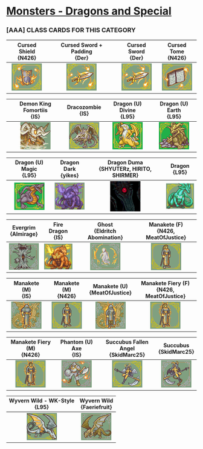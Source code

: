 # [Monsters - Dragons and Special](../)

### [AAA] CLASS CARDS FOR THIS CATEGORY


|Cursed Shield <br> {N426}|Cursed Sword + Padding <br> {Der}|Cursed Sword <br> {Der}|Cursed Tome <br> {N426}|
| :---: | :---: | :---: | :---: |
|<img alt="Cursed Shield {N426}" src="Cursed Shield {N426}.png" />|<img alt="Cursed Sword + Padding {Der}" src="Cursed Sword + Padding {Der}.png" />|<img alt="Cursed Sword {Der}" src="Cursed Sword {Der}.png" />|<img alt="Cursed Tome {N426}" src="Cursed Tome {N426}.png" />|


|Demon King Fomortiis <br> {IS}|Dracozombie <br> {IS}|Dragon (U) Divine <br> {L95}|Dragon (U) Earth <br> {L95}|
| :---: | :---: | :---: | :---: |
|<img alt="Demon King Fomortiis {IS}" src="Demon King Fomortiis {IS}.png" />|<img alt="Dracozombie {IS}" src="Dracozombie {IS}.png" />|<img alt="Dragon (U) Divine {L95}" src="Dragon (U) Divine {L95}.png" />|<img alt="Dragon (U) Earth {L95}" src="Dragon (U) Earth {L95}.png" />|


|Dragon (U) Magic <br> {L95}|Dragon Dark <br> {yikes}|Dragon Duma <br> {SHYUTERz, HIRITO, SHIRMER}|Dragon <br> {L95}|
| :---: | :---: | :---: | :---: |
|<img alt="Dragon (U) Magic {L95}" src="Dragon (U) Magic {L95}.png" />|<img alt="Dragon Dark {yikes}" src="Dragon Dark {yikes}.png" />|<img alt="Dragon Duma {SHYUTERz, HIRITO, SHIRMER}" src="Dragon Duma {SHYUTERz, HIRITO, SHIRMER}.png" />|<img alt="Dragon {L95}" src="Dragon {L95}.png" />|


|Evergrim <br> {Almirage}|Fire Dragon <br> {IS}|Ghost <br> {Eldritch Abomination}|Manakete (F) <br> {N426, MeatOfJustice}|
| :---: | :---: | :---: | :---: |
|<img alt="Evergrim {Almirage}" src="Evergrim {Almirage}.png" />|<img alt="Fire Dragon {IS}" src="Fire Dragon {IS}.png" />|<img alt="Ghost {Eldritch Abomination}" src="Ghost {Eldritch Abomination}.png" />|<img alt="Manakete (F) {N426, MeatOfJustice}" src="Manakete (F) {N426, MeatOfJustice}.png" />|


|Manakete (M) <br> {IS}|Manakete (M) <br> {N426}|Manakete (U) <br> {MeatOfJustice}|Manakete Fiery (F) <br> {N426, MeatOfJustice}|
| :---: | :---: | :---: | :---: |
|<img alt="Manakete (M) {IS}" src="Manakete (M) {IS}.png" />|<img alt="Manakete (M) {N426}" src="Manakete (M) {N426}.png" />|<img alt="Manakete (U) {MeatOfJustice}" src="Manakete (U) {MeatOfJustice}.png" />|<img alt="Manakete Fiery (F) {N426, MeatOfJustice}" src="Manakete Fiery (F) {N426, MeatOfJustice}.png" />|


|Manakete Fiery (M) <br> {N426}|Phantom (U) Axe <br> {IS}|Succubus Fallen Angel <br> {SkidMarc25}|Succubus <br> {SkidMarc25}|
| :---: | :---: | :---: | :---: |
|<img alt="Manakete Fiery (M) {N426}" src="Manakete Fiery (M) {N426}.png" />|<img alt="Phantom (U) Axe {IS}" src="Phantom (U) Axe {IS}.png" />|<img alt="Succubus Fallen Angel {SkidMarc25}" src="Succubus Fallen Angel {SkidMarc25}.png" />|<img alt="Succubus {SkidMarc25}" src="Succubus {SkidMarc25}.png" />|


|Wyvern Wild - WK-Style <br> {L95}|Wyvern Wild <br> {Faeriefruit}|
| :---: | :---: |
|<img alt="Wyvern Wild - WK-Style {L95}" src="Wyvern Wild - WK-Style {L95}.png" />|<img alt="Wyvern Wild {Faeriefruit}" src="Wyvern Wild {Faeriefruit}.png" />|


